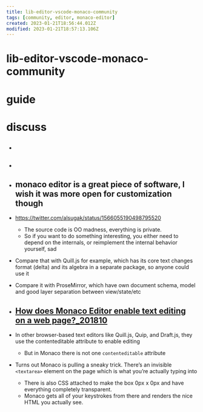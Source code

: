 ```yaml
---
title: lib-editor-vscode-monaco-community
tags: [community, editor, monaco-editor]
created: 2023-01-21T18:56:44.012Z
modified: 2023-01-21T18:57:13.106Z
---
```


# lib-editor-vscode-monaco-community

# guide

# discuss
- ## 

- ## 

- ## monaco editor is a great piece of software, I wish it was more open for customization though
- https://twitter.com/alsugak/status/1566055190498795520
  - The source code is OO madness, everything is private. 
  - So if you want to do something interesting, you either need to depend on the internals, or reimplement the internal behavior yourself, sad

- Compare that with Quill.js for example, which has its core text changes format (delta) and its algebra in a separate package, so anyone could use it

- Compare it with ProseMirror, which have own document schema, model and good layer separation between view/state/etc

- ## [How does Monaco Editor enable text editing on a web page?_201810](https://www.mozzafiller.com/posts/how-does-monaco-editor-enable-text-editing-on-a-web-page)
- In other browser-based text editors like Quill.js, Quip, and Draft.js, they use the contenteditable attribute to enable editing
  - But in Monaco there is not one `contenteditable` attribute
- Turns out Monaco is pulling a sneaky trick. There’s an invisible `<textarea>` element on the page which is what you’re actually typing into
  - There is also CSS attached to make the box 0px x 0px and have everything completely transparent.
  - Monaco gets all of your keystrokes from there and renders the nice HTML you actually see. 
